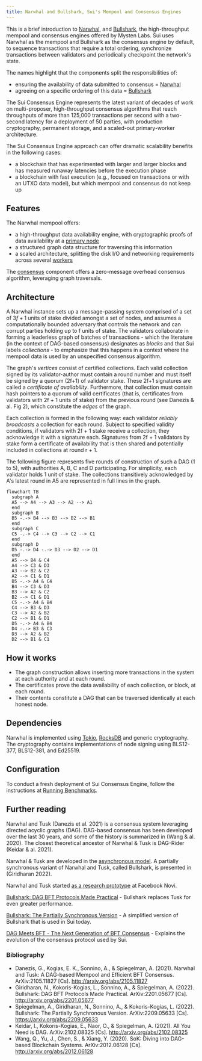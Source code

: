 ```yaml
---
title: Narwhal and Bullshark, Sui's Mempool and Consensus Engines
---
```


This is a brief introduction to [Narwhal](https://github.com/MystenLabs/narwhal), and [Bullshark](https://arxiv.org/abs/2209.05633), the high-throughput mempool and consensus engines offered by Mysten Labs. Sui uses Narwhal as the mempool and Bullshark as the consensus engine by default, to sequence transactions that require a total ordering, synchronize transactions between validators and periodically checkpoint the network's state.

The names highlight that the components split the responsibilities of:
 * ensuring the availability of data submitted to consensus = [Narwhal](https://arxiv.org/abs/2105.11827)
 * agreeing on a specific ordering of this data = [Bullshark](https://arxiv.org/abs/2209.05633)

The Sui Consensus Engine represents the latest variant of decades of work on multi-proposer, high-throughput consensus algorithms that reach throughputs of more than 125,000 transactions per second with a two-second latency for a deployment of 50 parties, with production cryptography, permanent storage, and a scaled-out primary-worker architecture.

The Sui Consensus Engine approach can offer dramatic scalability benefits in the following cases:
 * a blockchain that has experimented with larger and larger blocks and has measured runaway latencies before the execution phase
 * a blockchain with fast execution (e.g., focused on transactions or with an UTXO data model), but which mempool and consensus do not keep up

## Features

The Narwhal mempool offers:
 * a high-throughput data availability engine, with cryptographic proofs of data availability at a [primary node](https://github.com/MystenLabs/sui/blob/main/narwhal/primary)
 * a structured graph data structure for traversing this information
 * a scaled architecture, splitting the disk I/O and networking requirements across several [workers](https://github.com/MystenLabs/sui/blob/main/narwhal/worker)

The [consensus](https://github.com/MystenLabs/sui/blob/main/narwhal/consensus) component offers a zero-message overhead consensus algorithm, leveraging graph traversals.

## Architecture

A Narwhal instance sets up a message-passing system comprised of a set of $3f+1$ units of stake divided amongst a set of nodes, and assumes a computationally bounded adversary that controls the network and can corrupt parties holding up to f units of stake. The validators collaborate in forming a leaderless graph of batches of transactions - which the literature (in the context of DAG-based consensus) designates as _blocks_ and that Sui labels _collections_ - to emphasize that this happens in a context where the mempool data is used by an unspecified consensus algorithm.

The graph's *vertices* consist of certified collections. Each valid collection signed by its validator-author must contain a round number and must itself be signed by a quorum (2f+1) of validator stake. These 2f+1 signatures are called a _certificate of availability_. Furthermore, that collection must contain hash pointers to a quorum of valid certificates (that is, certificates from validators with 2f + 1 units of stake) from the previous round (see Danezis & al. Fig 2), which constitute the *edges* of the graph.

Each collection is formed in the following way: each validator _reliably broadcasts_ a collection for each round. Subject to specified validity conditions, if validators with 2f + 1 stake receive a collection, they acknowledge it with a signature each. Signatures from 2f + 1 validators by stake form a certificate of availability that is then shared and potentially included in collections at round r + 1.

The following figure represents five rounds of construction of such a DAG (1 to 5), with authorities A, B, C and D participating. For simplicity, each validator holds 1 unit of stake. The collections transitively acknowledged by A's latest round in A5 are represented in full lines in the graph.

```mermaid
flowchart TB
  subgraph A
  A5 --> A4 --> A3 --> A2 --> A1
  end
  subgraph B
  B5 -.-> B4 --> B3 --> B2 --> B1
  end 
  subgraph C
  C5 -.-> C4 --> C3 --> C2 --> C1
  end
  subgraph D
  D5 -.-> D4 -.-> D3 --> D2 --> D1
  end
  A5 --> B4 & C4
  A4 --> C3 & D3
  A3 --> B2 & C2
  A2 --> C1 & D1
  B5 -.-> A4 & C4
  B4 --> C3 & D3
  B3 --> A2 & C2
  B2 --> C1 & D1
  C5 -.-> A4 & B4
  C4 --> B3 & D3
  C3 --> A2 & B2
  C2 --> B1 & D1
  D5 -.-> A4 & B4
  D4 -.-> B3 & C3
  D3 --> A2 & B2
  D2 --> B1 & C1
```

## How it works

 * The graph construction allows inserting more transactions in the system at each authority and at each round.
 * The certificates prove the data availability of each collection, or block, at each round.
 * Their contents constitute a DAG that can be traversed identically at each honest node.

## Dependencies

Narwhal is implemented using [Tokio](https://github.com/tokio-rs/tokio), [RocksDB](https://github.com/facebook/rocksdb/) and generic cryptography. The cryptography contains implementations of node signing using BLS12-377, BLS12-381, and Ed25519.

## Configuration

To conduct a fresh deployment of Sui Consensus Engine, follow the instructions at [Running Benchmarks](https://github.com/MystenLabs/sui/blob/main/narwhal/benchmark).

## Further reading

Narwhal and Tusk (Danezis et al. 2021) is a consensus system leveraging directed acyclic graphs (DAG). DAG-based consensus has been developed over the last 30 years, and some of the history is summarized in (Wang & al. 2020). The closest theoretical ancestor of Narwhal & Tusk is DAG-Rider (Keidar & al. 2021).

Narwhal & Tusk are developed in the [asynchronous model](https://decentralizedthoughts.github.io/2019-06-01-2019-5-31-models/). A partially synchronous variant of Narwhal and Tusk, called Bullshark, is presented in (Giridharan 2022).

Narwhal and Tusk started [as a research prototype](https://github.com/facebookresearch/narwhal) at Facebook Novi.

[Bullshark: DAG BFT Protocols Made Practical](https://arxiv.org/pdf/2201.05677.pdf) - 
Bullshark replaces Tusk for even greater performance.

[Bullshark: The Partially Synchronous Version](https://arxiv.org/pdf/2209.05633.pdf) - 
A simplified version of Bullshark that is used in Sui today.

[DAG Meets BFT - The Next Generation of BFT Consensus](https://decentralizedthoughts.github.io/2022-06-28-DAG-meets-BFT/) - Explains the evolution of the consensus protocol used by Sui.

### Bibliography

 * Danezis, G., Kogias, E. K., Sonnino, A., & Spiegelman, A. (2021). Narwhal and Tusk: A DAG-based Mempool and Efficient BFT Consensus. ArXiv:2105.11827 [Cs]. http://arxiv.org/abs/2105.11827
 * Giridharan, N., Kokoris-Kogias, L., Sonnino, A., & Spiegelman, A. (2022). Bullshark: DAG BFT Protocols Made Practical. ArXiv:2201.05677 [Cs]. http://arxiv.org/abs/2201.05677
 * Spiegelman, A., Giridharan, N., Sonnino, A., & Kokoris-Kogias, L. (2022). Bullshark: The Partially Synchronous Version. ArXiv:2209.05633 [Cs]. https://arxiv.org/abs/2209.05633
 * Keidar, I., Kokoris-Kogias, E., Naor, O., & Spiegelman, A. (2021). All You Need is DAG. ArXiv:2102.08325 [Cs]. http://arxiv.org/abs/2102.08325
 * Wang, Q., Yu, J., Chen, S., & Xiang, Y. (2020). SoK: Diving into DAG-based Blockchain Systems. ArXiv:2012.06128 [Cs]. http://arxiv.org/abs/2012.06128
